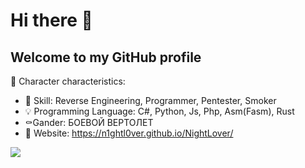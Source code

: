 # Hi there 👋
## Welcome to my GitHub profile 

📀 Character characteristics:</p>

- 📱 Skill: Reverse Engineering, Programmer, Pentester, Smoker
- 💡 Programming Language: C#, Python, Js, Php, Asm(Fasm), Rust
- ⚰️Gander: БОЕВОЙ ВЕРТОЛЕТ 
- 🔌 Website: https://n1ghtl0ver.github.io/NightLover/

<img src="https://github-readme-stats.vercel.app/api?username=N1ghtL0ver&&show_icons=true&title_color=ffffff&icon_color=bb2acf&text_color=daf7dc&bg_color=151515">
